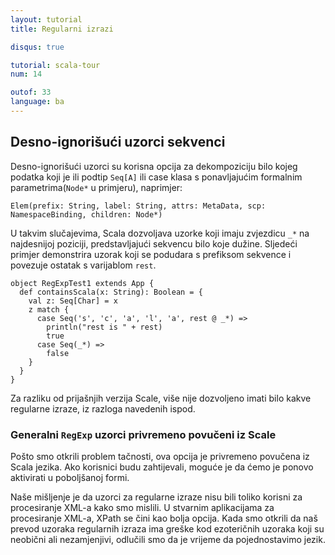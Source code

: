 ```yaml
---
layout: tutorial
title: Regularni izrazi

disqus: true

tutorial: scala-tour
num: 14

outof: 33
language: ba
---
```


## Desno-ignorišući uzorci sekvenci ##

Desno-ignorišući uzorci su korisna opcija za dekompoziciju bilo kojeg podatka koji je ili podtip `Seq[A]` 
ili case klasa s ponavljajućim formalnim parametrima(`Node*` u primjeru), naprimjer:

    Elem(prefix: String, label: String, attrs: MetaData, scp: NamespaceBinding, children: Node*)

U takvim slučajevima, Scala dozvoljava uzorke koji imaju zvjezdicu `_*` na najdesnijoj poziciji, predstavljajući sekvencu bilo koje dužine.
Sljedeći primjer demonstrira uzorak koji se podudara s prefiksom sekvence i povezuje ostatak s varijablom `rest`.

    object RegExpTest1 extends App {
      def containsScala(x: String): Boolean = {
        val z: Seq[Char] = x
        z match {
          case Seq('s', 'c', 'a', 'l', 'a', rest @ _*) =>
            println("rest is " + rest)
            true
          case Seq(_*) =>
            false
        }
      }
    }

Za razliku od prijašnjih verzija Scale, više nije dozvoljeno imati bilo kakve regularne izraze, iz razloga navedenih ispod.

### Generalni `RegExp` uzorci privremeno povučeni iz Scale ###

Pošto smo otkrili problem tačnosti, ova opcija je privremeno povučena iz Scala jezika.
Ako korisnici budu zahtijevali, moguće je da ćemo je ponovo aktivirati u poboljšanoj formi.

Naše mišljenje je da uzorci za regularne izraze nisu bili toliko korisni za procesiranje XML-a kako smo mislili.
U stvarnim aplikacijama za procesiranje XML-a, XPath se čini kao bolja opcija.
Kada smo otkrili da naš prevod uzoraka regularnih izraza ima greške kod ezoteričnih uzoraka koji su neobični ali nezamjenjivi,
odlučili smo da je vrijeme da pojednostavimo jezik.
